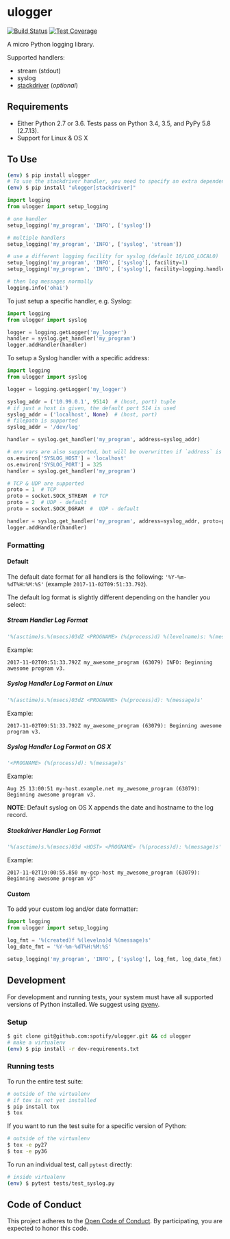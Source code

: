 # ulogger

[![Build Status](https://travis-ci.com/spotify/ulogger.svg?token=HNDgtYaY2m1seQdhSnyx&branch=master)](https://travis-ci.com/spotify/ulogger) [![Test Coverage](https://codecov.io/github/spotify/ulogger/branch/master/graph/badge.svg)](https://codecov.io/github/spotify/ulogger)

A micro Python logging library.

Supported handlers:
  * stream (stdout)
  * syslog
  * [stackdriver](https://cloud.google.com/logging/) (_optional_)

## Requirements

* Either Python 2.7 or 3.6. Tests pass on Python 3.4, 3.5, and PyPy 5.8 (2.7.13).
* Support for Linux & OS X

## To Use

```sh
(env) $ pip install ulogger
# To use the stackdriver handler, you need to specify an extra dependency:
(env) $ pip install "ulogger[stackdriver]"
```


```python
import logging
from ulogger import setup_logging

# one handler
setup_logging('my_program', 'INFO', ['syslog'])

# multiple handlers
setup_logging('my_program', 'INFO', ['syslog', 'stream'])

# use a different logging facility for syslog (default 16/LOG_LOCAL0)
setup_logging('my_program', 'INFO', ['syslog'], facility=1)
setup_logging('my_program', 'INFO', ['syslog'], facility=logging.handlers.SysLogHandler.LOG_USER)

# then log messages normally
logging.info('ohai')
```

To just setup a specific handler, e.g. Syslog:

```python
import logging
from ulogger import syslog

logger = logging.getLogger('my_logger')
handler = syslog.get_handler('my_program')
logger.addHandler(handler)
```

To setup a Syslog handler with a specific address:

```python
import logging
from ulogger import syslog

logger = logging.getLogger('my_logger')

syslog_addr = ('10.99.0.1', 9514)  # (host, port) tuple
# if just a host is given, the default port 514 is used
syslog_addr = ('localhost', None)  # (host, port)
# filepath is supported
syslog_addr = '/dev/log'

handler = syslog.get_handler('my_program', address=syslog_addr)

# env vars are also supported, but will be overwritten if `address` is explicitly given
os.environ['SYSLOG_HOST'] = 'localhost'
os.environ['SYSLOG_PORT'] = 325
handler = syslog.get_handler('my_program')

# TCP & UDP are supported
proto = 1  # TCP
proto = socket.SOCK_STREAM  # TCP
proto = 2  # UDP - default
proto = socket.SOCK_DGRAM  #  UDP - default

handler = syslog.get_handler('my_program', address=syslog_addr, proto=proto)
logger.addHandler(handler)
```

### Formatting

#### Default

The default date format for all handlers is the following: `'%Y-%m-%dT%H:%M:%S'` (example `2017-11-02T09:51:33.792`).

The default log format is slightly different depending on the handler you select:

##### Stream Handler Log Format
```python
'%(asctime)s.%(msecs)03dZ <PROGNAME> (%(process)d) %(levelname)s: %(message)s'
```
Example:
```
2017-11-02T09:51:33.792Z my_awesome_program (63079) INFO: Beginning awesome program v3.
```

##### Syslog Handler Log Format on Linux
```python
'%(asctime)s.%(msecs)03dZ <PROGNAME> (%(process)d): %(message)s'
```

Example:
```
2017-11-02T09:51:33.792Z my_awesome_program (63079): Beginning awesome program v3.
```

##### Syslog Handler Log Format on OS X
```python
'<PROGNAME> (%(process)d): %(message)s'
```

Example:
```
Aug 25 13:00:51 my-host.example.net my_awesome_program (63079): Beginning awesome program v3.
```

**NOTE**: Default syslog on OS X appends the date and hostname to the log record.

##### Stackdriver Handler Log Format
```python
'%(asctime)s.%(msecs)03d <HOST> <PROGNAME> (%(process)d): %(message)s'
```

Example:
```
2017-11-02T19:00:55.850 my-gcp-host my_awesome_program (63079): Beginning awesome program v3"
```

#### Custom

To add your custom log and/or date formatter:

```python
import logging
from ulogger import setup_logging

log_fmt = '%(created)f %(levelno)d %(message)s'
log_date_fmt = '%Y-%m-%dT%H:%M:%S'

setup_logging('my_program', 'INFO', ['syslog'], log_fmt, log_date_fmt)
```

## Development

For development and running tests, your system must have all supported versions of Python installed. We suggest using [pyenv](https://github.com/yyuu/pyenv).

### Setup

```sh
$ git clone git@github.com:spotify/ulogger.git && cd ulogger
# make a virtualenv
(env) $ pip install -r dev-requirements.txt
```

### Running tests

To run the entire test suite:

```sh
# outside of the virtualenv
# if tox is not yet installed
$ pip install tox
$ tox
```

If you want to run the test suite for a specific version of Python:

```sh
# outside of the virtualenv
$ tox -e py27
$ tox -e py36
```

To run an individual test, call `pytest` directly:

```sh
# inside virtualenv
(env) $ pytest tests/test_syslog.py
```


## Code of Conduct

This project adheres to the [Open Code of Conduct][code-of-conduct]. By participating, you are expected to honor this code.

[code-of-conduct]: https://github.com/spotify/code-of-conduct/blob/master/code-of-conduct.md
